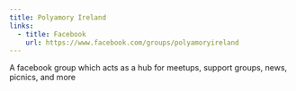```yaml
---
title: Polyamory Ireland
links:
  - title: Facebook
    url: https://www.facebook.com/groups/polyamoryireland
---
```

A facebook group which acts as a hub for meetups, support groups, news, picnics, and more